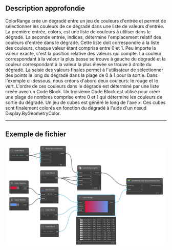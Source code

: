 ## Description approfondie
ColorRange crée un dégradé entre un jeu de couleurs d'entrée et permet de sélectionner les couleurs de ce dégradé dans une liste de valeurs d'entrée. La première entrée, colors, est une liste de couleurs à utiliser dans le dégradé. La seconde entrée, indices, détermine l'emplacement relatif des couleurs d'entrée dans le dégradé. Cette liste doit correspondre à la liste des couleurs, chaque valeur étant comprise entre 0 et 1. Peu importe la valeur exacte, c'est la position relative des valeurs qui compte. La couleur correspondant à la valeur la plus basse se trouve à gauche du dégradé et la couleur correspondant à la valeur la plus élevée se trouve à droite du dégradé. La saisie des valeurs finales permet à l'utilisateur de sélectionner des points le long du dégradé dans la plage de 0 à 1 pour la sortie. Dans l'exemple ci-dessous, nous créons d'abord deux couleurs: le rouge et le vert. L'ordre de ces couleurs dans le dégradé est déterminé par une liste créée avec un Code Block. Un troisième Code Block est utilisé pour créer une plage de nombres comprise entre 0 et 1 qui détermine les couleurs de sortie du dégradé. Un jeu de cubes est généré le long de l'axe x. Ces cubes sont finalement colorés en fonction du dégradé à l'aide d'un nœud Display.ByGeometryColor.
___
## Exemple de fichier

![Color Range](./CoreNodeModels.ColorRange_img.jpg)

